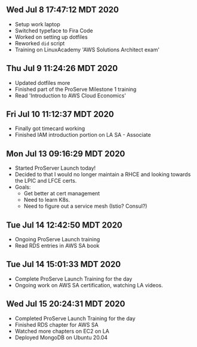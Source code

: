 ## Wed Jul  8 17:47:12 MDT 2020
- Setup work laptop
- Switched typeface to Fira Code
- Worked on setting up dotfiles 
- Reworked `did` script
- Training on LinuxAcademy 'AWS Solutions Architect exam'

## Thu Jul  9 11:24:26 MDT 2020
- Updated dotfiles more
- Finished part of the ProServe Milestone 1 training
- Read 'Introduction to AWS Cloud Economics'

## Fri Jul 10 11:12:37 MDT 2020
- Finally got timecard working
- Finished IAM introduction portion on LA SA - Associate

## Mon Jul 13 09:16:29 MDT 2020
- Started ProServer Launch today!
- Decided to that I would no longer maintain a RHCE and looking towards the
  LPIC and LFCE certs.
- Goals:
    * Get better at cert management
    * Need to learn K8s.
    * Need to figure out a service mesh (Istio? Consul?)

## Tue Jul 14 12:42:50 MDT 2020
- Ongoing ProServe Launch training
- Read RDS entries in AWS SA book

## Tue Jul 14 15:01:33 MDT 2020
- Complete ProServe Launch Training for the day
- Ongoing work on AWS SA certification, watching LA videos.

## Wed Jul 15 20:24:31 MDT 2020
- Completed ProServe Launch Training for the day
- Finished RDS chapter for AWS SA
- Watched more chapters on EC2 on LA
- Deployed MongoDB on Ubuntu 20.04
